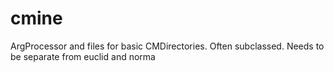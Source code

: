 # cmine
ArgProcessor and files for basic CMDirectories. Often subclassed. Needs to be separate from euclid and norma
